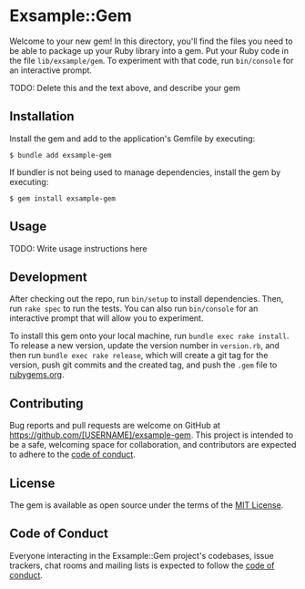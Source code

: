 # Exsample::Gem

Welcome to your new gem! In this directory, you'll find the files you need to be able to package up your Ruby library into a gem. Put your Ruby code in the file `lib/exsample/gem`. To experiment with that code, run `bin/console` for an interactive prompt.

TODO: Delete this and the text above, and describe your gem

## Installation

Install the gem and add to the application's Gemfile by executing:

    $ bundle add exsample-gem

If bundler is not being used to manage dependencies, install the gem by executing:

    $ gem install exsample-gem

## Usage

TODO: Write usage instructions here

## Development

After checking out the repo, run `bin/setup` to install dependencies. Then, run `rake spec` to run the tests. You can also run `bin/console` for an interactive prompt that will allow you to experiment.

To install this gem onto your local machine, run `bundle exec rake install`. To release a new version, update the version number in `version.rb`, and then run `bundle exec rake release`, which will create a git tag for the version, push git commits and the created tag, and push the `.gem` file to [rubygems.org](https://rubygems.org).

## Contributing

Bug reports and pull requests are welcome on GitHub at https://github.com/[USERNAME]/exsample-gem. This project is intended to be a safe, welcoming space for collaboration, and contributors are expected to adhere to the [code of conduct](https://github.com/[USERNAME]/exsample-gem/blob/main/CODE_OF_CONDUCT.md).

## License

The gem is available as open source under the terms of the [MIT License](https://opensource.org/licenses/MIT).

## Code of Conduct

Everyone interacting in the Exsample::Gem project's codebases, issue trackers, chat rooms and mailing lists is expected to follow the [code of conduct](https://github.com/[USERNAME]/exsample-gem/blob/main/CODE_OF_CONDUCT.md).
